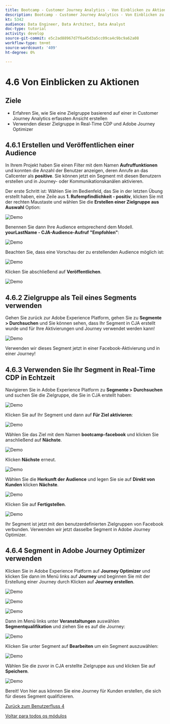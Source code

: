 ```yaml
---
title: Bootcamp - Customer Journey Analytics - Von Einblicken zu Aktionen
description: Bootcamp - Customer Journey Analytics - Von Einblicken zu Aktionen
kt: 5342
audience: Data Engineer, Data Architect, Data Analyst
doc-type: tutorial
activity: develop
source-git-commit: e5c2ad88967d7f6a45d3a5cc09ca4c9bc9a62a08
workflow-type: tm+mt
source-wordcount: '409'
ht-degree: 0%

---
```


# 4.6 Von Einblicken zu Aktionen

## Ziele

- Erfahren Sie, wie Sie eine Zielgruppe basierend auf einer in Customer Journey Analytics erfassten Ansicht erstellen
- Verwenden dieser Zielgruppe in Real-Time CDP und Adobe Journey Optimizer

## 4.6.1 Erstellen und Veröffentlichen einer Audience

In Ihrem Projekt haben Sie einen Filter mit dem Namen **Aufruffunktionen** und konnten die Anzahl der Benutzer anzeigen, deren Anrufe an das Callcenter als **positive**. Sie können jetzt ein Segment mit diesen Benutzern erstellen und in Journey- oder Kommunikationskanälen aktivieren.

Der erste Schritt ist: Wählen Sie im Bedienfeld, das Sie in der letzten Übung erstellt haben, eine Zeile aus **1. Rufempfindlichkeit - positiv**, klicken Sie mit der rechten Maustaste und wählen Sie die **Erstellen einer Zielgruppe aus Auswahl** Option:

![Demo](./images/aud1.png)

Benennen Sie dann Ihre Audience entsprechend dem Modell. **yourLastName - CJA-Audience-Aufruf &quot;Empfohlen&quot;**:

![Demo](./images/aud2.png)

Beachten Sie, dass eine Vorschau der zu erstellenden Audience möglich ist:

![Demo](./images/aud3.png)

Klicken Sie abschließend auf **Veröffentlichen**.

![Demo](./images/aud4.png)

## 4.6.2 Zielgruppe als Teil eines Segments verwenden

Gehen Sie zurück zur Adobe Experience Platform, gehen Sie zu **Segmente > Durchsuchen** und Sie können sehen, dass Ihr Segment in CJA erstellt wurde und für Ihre Aktivierungen und Journey verwendet werden kann!

![Demo](./images/aud5.png)

Verwenden wir dieses Segment jetzt in einer Facebook-Aktivierung und in einer Journey!

## 4.6.3 Verwenden Sie Ihr Segment in Real-Time CDP in Echtzeit

Navigieren Sie in Adobe Experience Platform zu **Segmente > Durchsuchen** und suchen Sie die Zielgruppe, die Sie in CJA erstellt haben:

![Demo](./images/aud6.png)

Klicken Sie auf Ihr Segment und dann auf **Für Ziel aktivieren**:

![Demo](./images/aud7.png)

Wählen Sie das Ziel mit dem Namen **bootcamp-facebook** und klicken Sie anschließend auf **Nächste**.

![Demo](./images/aud8.png)

Klicken **Nächste** erneut.

![Demo](./images/aud9.png)

Wählen Sie die **Herkunft der Audience** und legen Sie sie auf **Direkt von Kunden** klicken **Nächste**.

![Demo](./images/aud10.png)

Klicken Sie auf **Fertigstellen**.

![Demo](./images/aud11.png)

Ihr Segment ist jetzt mit den benutzerdefinierten Zielgruppen von Facebook verbunden. Verwenden wir jetzt dasselbe Segment in Adobe Journey Optimizer.

## 4.6.4 Segment in Adobe Journey Optimizer verwenden

Klicken Sie in Adobe Experience Platform auf **Journey Optimizer** und klicken Sie dann im Menü links auf **Journey** und beginnen Sie mit der Erstellung einer Journey durch Klicken auf **Journey erstellen**.

![Demo](./images/aud20.png)

![Demo](./images/aud21.png)

![Demo](./images/aud22.png)

Dann im Menü links unter **Veranstaltungen** auswählen **Segmentqualifikation** und ziehen Sie es auf die Journey:

![Demo](./images/aud23.png)

Klicken Sie unter Segment auf **Bearbeiten** um ein Segment auszuwählen:

![Demo](./images/aud24.png)

Wählen Sie die zuvor in CJA erstellte Zielgruppe aus und klicken Sie auf  **Speichern**.

![Demo](./images/aud25.png)

Bereit! Von hier aus können Sie eine Journey für Kunden erstellen, die sich für dieses Segment qualifizieren.

[Zurück zum Benutzerfluss 4](./uc4.md)

[Voltar para todos os módulos](./../../overview.md)
